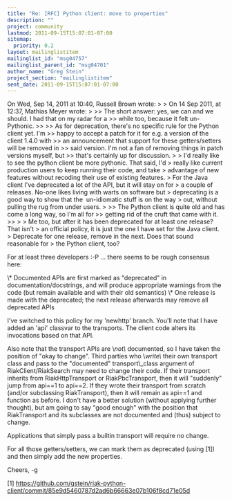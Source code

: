 ```yaml
---
title: "Re: [RFC] Python client: move to properties"
description: ""
project: community
lastmod: 2011-09-15T15:07:01-07:00
sitemap:
  priority: 0.2
layout: mailinglistitem
mailinglist_id: "msg04757"
mailinglist_parent_id: "msg04701"
author_name: "Greg Stein"
project_section: "mailinglistitem"
sent_date: 2011-09-15T15:07:01-07:00
---
```



On Wed, Sep 14, 2011 at 10:40, Russell Brown  wrote:
&gt;
&gt; On 14 Sep 2011, at 12:37, Mathias Meyer wrote:
&gt;
&gt;&gt; The short answer: yes, we can and we should. I had that on my radar for a 
&gt;&gt; while too, because it felt un-Pythonic.
&gt;&gt;
&gt;&gt; As for deprecation, there's no specific rule for the Python client yet. I'm 
&gt;&gt; happy to accept a patch for it for e.g. a version of the client 1.4.0 with 
&gt;&gt; an announcement that support for these getters/setters will be removed in 
&gt;&gt; said version. I'm not a fan of removing things in patch versions myself, but 
&gt;&gt; that's certainly up for discussion.
&gt;
&gt; I'd really like to see the python client be more pythonic. That said, I'd 
&gt; really like current production users to keep running their code, and take 
&gt; advantage of new features without recoding their use of existing features. 
&gt; For the Java client I've deprecated a lot of the API, but it will stay on for 
&gt; a couple of releases. No-one likes living with warts on software but 
&gt; deprecating is a good way to show that the  un-idiomatic stuff is on the way 
&gt; out, without pulling the rug from under users.
&gt;
&gt;&gt; The Python client is quite old and has come a long way, so I'm all for 
&gt;&gt; getting rid of the cruft that came with it.
&gt;&gt;
&gt;
&gt; Me too, but after it has been deprecated for at least one release? That isn't 
&gt; an official policy, it is just the one I have set for the Java client. 
&gt; Deprecate for one release, remove in the next. Does that sound reasonable for 
&gt; the Python client, too?

For at least three developers :-P ... there seems to be rough consensus here:

\\* Documented APIs are first marked as "deprecated" in
documentation/docstrings, and will produce appropriate warnings from
the code (but remain available and with their old semantics)
\\* One release is made with the deprecated; the next release afterwards
may remove all deprecated APIs

I've switched to this policy for my 'newhttp' branch. You'll note that
I have added an 'api' classvar to the transports. The client code
alters its invocations based on that API.

Also note that the transport APIs are \\*not\\* documented, so I have
taken the position of "okay to change". Third parties who \\*write\\*
their own transport class and pass to the "documented" transport\\_class
argument of RiakClient/RiakSearch may need to change their code. If
their transport inherits from RiakHttpTransport or RiakPbcTransport,
then it will "suddenly" jump from api==1 to api==2. If they wrote
their transport from scratch (and/or subclassing RiakTransport), then
it will remain as api==1 and function as before. I don't have a better
solution (without applying further thought), but am going to say "good
enough" with the position that RiakTransport and its subclasses are
not documented and (thus) subject to change.

Applications that simply pass a builtin transport will require no change.

For all those getters/setters, we can mark them as deprecated (using
[1]) and then simply add the new properties.

Cheers,
-g

[1] 
https://github.com/gstein/riak-python-client/commit/85e9d5460787d2ad6b66663e07b106f8cd71e05d

